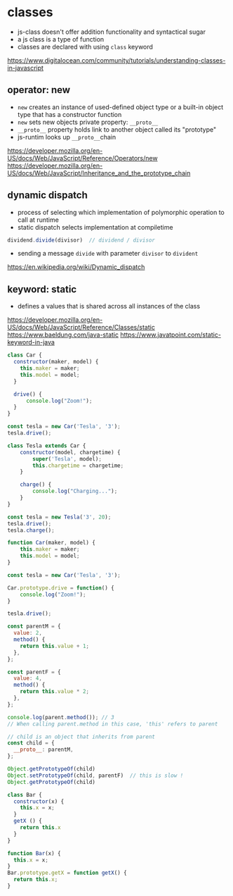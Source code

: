 # classes

- js-class doesn't offer addition functionality and syntactical sugar
- a js class is a type of function
- classes are declared with using `class` keyword

https://www.digitalocean.com/community/tutorials/understanding-classes-in-javascript

## operator: new

- `new` creates an instance of used-defined object type
  or a built-in object type that has a constructor function
- `new` sets new objects private property: `__proto__`
- `__proto__` property holds link to another object called its "prototype"
- js-runtim looks up `__proto__`chain


https://developer.mozilla.org/en-US/docs/Web/JavaScript/Reference/Operators/new
https://developer.mozilla.org/en-US/docs/Web/JavaScript/Inheritance_and_the_prototype_chain

## dynamic dispatch

- process of selecting which implementation of polymorphic operation to call at runtime
- static dispatch selects implementation at compiletime


```js
dividend.divide(divisor)  // dividend / divisor
```

- sending a message `divide` with parameter `divisor` to `divident`

https://en.wikipedia.org/wiki/Dynamic_dispatch

## keyword: static

- defines a values that is shared across all instances of the class

https://developer.mozilla.org/en-US/docs/Web/JavaScript/Reference/Classes/static
https://www.baeldung.com/java-static
https://www.javatpoint.com/static-keyword-in-java


```js
class Car {
  constructor(maker, model) {
    this.maker = maker;
    this.model = model;
  }

  drive() {
      console.log("Zoom!");
  }
}

const tesla = new Car('Tesla', '3');
tesla.drive();

class Tesla extends Car {
    constructor(model, chargetime) {
        super('Tesla', model);
        this.chargetime = chargetime;
    }

    charge() {
        console.log("Charging...");
    }
}

const tesla = new Tesla('3', 20);
tesla.drive();
tesla.charge();
```


```js
function Car(maker, model) {
    this.maker = maker;
    this.model = model;
}

const tesla = new Car('Tesla', '3');

Car.prototype.drive = function() {
    console.log("Zoom!");
}

tesla.drive();
```


```js
const parentM = {
  value: 2,
  method() {
    return this.value + 1;
  },
};

const parentF = {
  value: 4,
  method() {
    return this.value * 2;
  },
};

console.log(parent.method()); // 3
// When calling parent.method in this case, 'this' refers to parent

// child is an object that inherits from parent
const child = {
  __proto__: parentM,
};

Object.getPrototypeOf(child)
Object.setPrototypeOf(child, parentF)  // this is slow !
Object.getPrototypeOf(child)
```


```js
class Bar {
  constructor(x) {
    this.x = x;
  }
  getX () {
    return this.x
  }
}

function Bar(x) {
  this.x = x;
}
Bar.prototype.getX = function getX() {
  return this.x;
}
```
